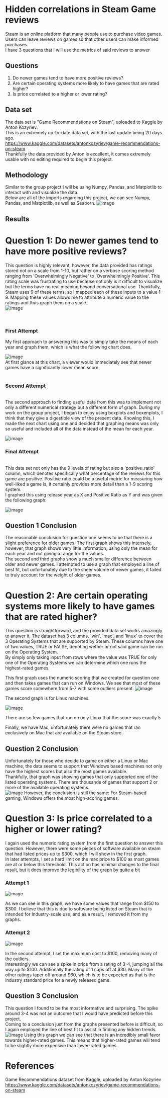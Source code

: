 # Hidden correlations in Steam Game reviews
 Steam is an online platform that many people use to purchase video games. <br>
 Users can leave reviews on games so that other users can make informed purchases.<br>
 I have 3 questions that I will use the metrics of said reviews to answer

## Questions
1) Do newer games tend to have more positive reviews?
2) Are certain operating systems more likely to have games that are rated higher?
3) Is price correlated to a higher or lower rating?

## Data set
The data set is "Game Recommendations on Steam", uploaded to Kaggle by Anton Kozyriev.<br> 
This is an extremely up-to-date data set, with the last update being 20 days ago. <br>
https://www.kaggle.com/datasets/antonkozyriev/game-recommendations-on-steam <br>
Thankfully the data provided by Anton is excellent, it comes extremely usable with no editing required to begin this project. 

## Methodology
Similar to the group project I will be using Numpy, Pandas, and Matplotlib to interact with and visualize the data. <br>
Below are all of the imports regarding this project, we can see Numpy, Pandas, and Matplotlib, as well as Seaborn.
![image](https://github.com/Alaskanwildman/DataScienceFundProjVernonn/assets/31549358/f60a03a3-e883-4f9d-bffa-31d05741c1b2) <br>

## Results

# Question 1: Do newer games tend to have more positive reviews? <br>
This question is highly relevant, however, the data provided has ratings stored not on a scale from 1-10, but rather on a verbose scoring method ranging from 'Overwhelmingly Negative' to 'Overwhelmingly Positive'. This rating scale was frustrating to use because not only is it difficult to visualize but the terms have no real meaning beyond conversational use. Thankfully, Steam uses 9 of these terms, so I mapped each of these inputs to a value 1-9. Mapping these values allows me to attribute a numeric value to the ratings and thus graph them on a scale. <br>
![image](https://github.com/Alaskanwildman/DataScienceFundProjVernonn/assets/31549358/2f83d336-f4a9-476c-a883-dce110888cdc)



<br>

### First Attempt
My first approach to answering this was to simply take the means of each year and graph them, which is what the following chart does. <br>

![image](https://github.com/Alaskanwildman/DataScienceFundProjVernonn/assets/31549358/479df234-c175-48f4-b590-25ed85317622) <br>
At first glance at this chart, a viewer would immediately see that newer games have a significantly lower mean score.
<br>
<br>

### Second Attempt
<br>
The second approach to finding useful data from this was to implement not only a different numerical strategy but a different form of graph. During my work on the group project, I began to enjoy using boxplots and boxenplots, I think that they give a digestible view of the present data. Knowing this, I made the next chart using one and decided that graphing means was only so useful and included all of the data instead of the mean for each year. <br>

![image](https://github.com/Alaskanwildman/DataScienceFundProjVernonn/assets/31549358/05b75ac4-0c75-46a8-82c1-75e998762f86)

### Final Attempt
<br>
This data set not only has the 9 levels of rating but also a 'positive_ratio' column, which denotes specifically what percentage of the reviews for this game are positive. Positive ratio could be a useful metric for measuring how well-liked a game is, it certainly provides more detail than a 1-9 scoring system. <br> 
I graphed this using release year as X and Positive Ratio as Y and was given the following graph:

![image](https://github.com/Alaskanwildman/DataScienceFundProjVernonn/assets/31549358/ab5ea648-1ba4-4450-b5e6-80f27841d031)


## Question 1 Conclusion
The reasonable conclusion for question one seems to be that there is a slight preference for older games. The first graph shows this intensely, however, that graph shows very little information; using only the mean for each year and not giving a range for the values. <br>
The second and third graphs show a much smaller difference between older and newer games. I attempted to use a graph that employed a line of best fit, but unfortunately due to the sheer volume of newer games, it failed to truly account for the weight of older games.

# Question 2: Are certain operating systems more likely to have games that are rated higher? <br>
This question is straightforward, and the provided data set works amazingly to answer it. The dataset has 3 columns, 'win', 'mac', and 'linux' to cover the 3 Operating Systems that are supported by Steam. These columns have one of two values, TRUE or FALSE, denoting wether or not said game can be run on the Operating System. <br>
By simply only taking input from rows where the value was TRUE for only one of the Operating Systems we can determine which one runs the highest-rated games.

This first graph uses the numeric scoring that we created for question one and then takes games that can run on Windows. We see that most of these games score somewhere from 5-7 with some outliers present. 
![image](https://github.com/Alaskanwildman/DataScienceFundProjVernonn/assets/31549358/fd60cc76-ebc2-413c-88a1-80d21b1f1ba9)

The second graph is for Linux machines. 

![image](https://github.com/Alaskanwildman/DataScienceFundProjVernonn/assets/31549358/b6b9669a-ce9d-41a7-9272-4b2b3dfe53a4)

There are so few games that run on only Linux that the score was exactly 5

Finally, we have Mac, unfortunately there were no games that ran exclusively on Mac that are available on the Steam store. 

## Question 2 Conclusion
Unfortunately for those who decide to game on either a Linux or Mac machine, the data seems to support that Windows based machines not only have the highest scores but also the most games available. <br>
Thankfully, that graph was showing games that only supported one of the listed operating systems. There are thousands of games that support 2 or more of the available operating systems. <br>
![image](https://github.com/Alaskanwildman/DataScienceFundProjVernonn/assets/31549358/96cda953-556f-4cc4-aee4-b734a9e50389)
However, the conclusion is still the same: For Steam-based gaming, Windows offers the most high-scoring games. 

# Question 3: Is price correlated to a higher or lower rating?
I again used the numeric rating system from the first question to answer this question. However, there were some pieces of software available on steam that had listed prices up to $300, which I will show in the first graph. <br> 
In later attempts, I set a hard limit on the max price to $100 as most games are at or below this threshold. This action has minimal changes to the final result, but it does improve the legibility of the graph by quite a bit

### Attempt 1
![image](https://github.com/Alaskanwildman/DataScienceFundProjVernonn/assets/31549358/b0524f2a-005c-46a9-a7c1-796585528e99)


As we can see in this graph, we have some values that range from $150 to $300. I believe that this is due to software being listed on Steam that is intended for Industry-scale use, and as a result, I removed it from my graphs.

### Attempt 2
![image](https://github.com/Alaskanwildman/DataScienceFundProjVernonn/assets/31549358/b7318973-a450-468e-b515-9586163e8947)

In the second attempt, I set the maximum cost to $100, removing many of the outliers. <br>
Interestingly we can see a spike in price from a rating of 3-4, jumping all the way up to $100. Additionally the rating of 1 caps off at $30. Many of the other ratings taper off around $60, which is to be expected as that is the industry standard price for a newly released game. <br>

## Question 3 Conclusion
This question I found to be the most informative and surprising. The spike around 3-4 was not an outcome that I would have predicted before this project. <br>
Coming to a conclusion just from the graphs presented before is difficult, so I again employed the line of best fit to assist in finding any hidden trends. 
![image](https://github.com/Alaskanwildman/DataScienceFundProjVernonn/assets/31549358/a5b81c48-e3e4-4175-9d7a-4629b9618ab0)
Using this graph we can see that there is an incredibly small favor towards higher-rated games. This means that higher-rated games will tend to be slightly more expensive than lower-rated games.

# References
Game Recommendations dataset from Kaggle, uploaded by Anton Kozyriev <br>
https://www.kaggle.com/datasets/antonkozyriev/game-recommendations-on-steam



